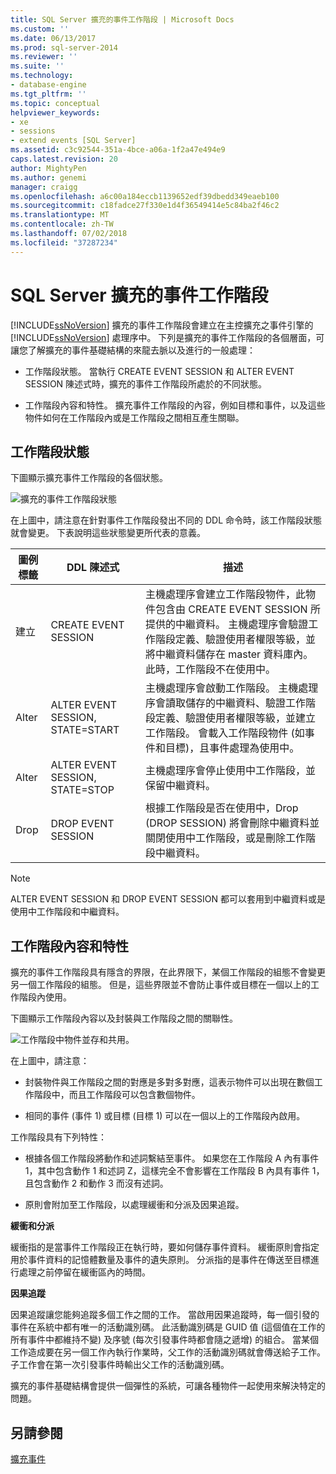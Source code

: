 ```yaml
---
title: SQL Server 擴充的事件工作階段 | Microsoft Docs
ms.custom: ''
ms.date: 06/13/2017
ms.prod: sql-server-2014
ms.reviewer: ''
ms.suite: ''
ms.technology:
- database-engine
ms.tgt_pltfrm: ''
ms.topic: conceptual
helpviewer_keywords:
- xe
- sessions
- extend events [SQL Server]
ms.assetid: c3c92544-351a-4bce-a06a-1f2a47e494e9
caps.latest.revision: 20
author: MightyPen
ms.author: genemi
manager: craigg
ms.openlocfilehash: a6c00a184eccb1139652edf39dbedd349eaeb100
ms.sourcegitcommit: c18fadce27f330e1d4f36549414e5c84ba2f46c2
ms.translationtype: MT
ms.contentlocale: zh-TW
ms.lasthandoff: 07/02/2018
ms.locfileid: "37287234"
---
```

# <a name="sql-server-extended-events-sessions"></a>SQL Server 擴充的事件工作階段
  [!INCLUDE[ssNoVersion](../../../includes/ssnoversion-md.md)] 擴充的事件工作階段會建立在主控擴充之事件引擎的 [!INCLUDE[ssNoVersion](../../../includes/ssnoversion-md.md)] 處理序中。 下列是擴充的事件工作階段的各個層面，可讓您了解擴充的事件基礎結構的來龍去脈以及進行的一般處理：  
  
-   工作階段狀態。 當執行 CREATE EVENT SESSION 和 ALTER EVENT SESSION 陳述式時，擴充的事件工作階段所處於的不同狀態。  
  
-   工作階段內容和特性。 擴充事件工作階段的內容，例如目標和事件，以及這些物件如何在工作階段內或是工作階段之間相互產生關聯。  
  
## <a name="session-states"></a>工作階段狀態  
 下圖顯示擴充事件工作階段的各個狀態。  
  
 ![擴充的事件工作階段狀態](../../database-engine/media/xesessionstate.gif "擴充的事件工作階段狀態")  
  
 在上圖中，請注意在針對事件工作階段發出不同的 DDL 命令時，該工作階段狀態就會變更。 下表說明這些狀態變更所代表的意義。  
  
|圖例標籤|DDL 陳述式|描述|  
|------------------------|-------------------|-----------------|  
|建立|CREATE EVENT SESSION|主機處理序會建立工作階段物件，此物件包含由 CREATE EVENT SESSION 所提供的中繼資料。 主機處理序會驗證工作階段定義、驗證使用者權限等級，並將中繼資料儲存在 master 資料庫內。 此時，工作階段不在使用中。|  
|Alter|ALTER EVENT SESSION, STATE=START|主機處理序會啟動工作階段。 主機處理序會讀取儲存的中繼資料、驗證工作階段定義、驗證使用者權限等級，並建立工作階段。 會載入工作階段物件 (如事件和目標)，且事件處理為使用中。|  
|Alter|ALTER EVENT SESSION, STATE=STOP|主機處理序會停止使用中工作階段，並保留中繼資料。|  
|Drop|DROP EVENT SESSION|根據工作階段是否在使用中，Drop (DROP SESSION) 將會刪除中繼資料並關閉使用中工作階段，或是刪除工作階段中繼資料。|  
  
> [!NOTE]  
>  ALTER EVENT SESSION 和 DROP EVENT SESSION 都可以套用到中繼資料或是使用中工作階段和中繼資料。  
  
## <a name="session-content-and-characteristics"></a>工作階段內容和特性  
 擴充的事件工作階段具有隱含的界限，在此界限下，某個工作階段的組態不會變更另一個工作階段的組態。 但是，這些界限並不會防止事件或目標在一個以上的工作階段內使用。  
  
 下圖顯示工作階段內容以及封裝與工作階段之間的關聯性。  
  
 ![工作階段中物件並存和共用。](../../database-engine/media/xesessions.gif "工作階段中物件並存和共用。")  
  
 在上圖中，請注意：  
  
-   封裝物件與工作階段之間的對應是多對多對應，這表示物件可以出現在數個工作階段中，而且工作階段可以包含數個物件。  
  
-   相同的事件 (事件 1) 或目標 (目標 1) 可以在一個以上的工作階段內啟用。  
  
 工作階段具有下列特性：  
  
-   根據各個工作階段將動作和述詞繫結至事件。 如果您在工作階段 A 內有事件 1，其中包含動作 1 和述詞 Z，這樣完全不會影響在工作階段 B 內具有事件 1，且包含動作 2 和動作 3 而沒有述詞。  
  
-   原則會附加至工作階段，以處理緩衝和分派及因果追蹤。  
  
 **緩衝和分派**  
  
 緩衝指的是當事件工作階段正在執行時，要如何儲存事件資料。  緩衝原則會指定用於事件資料的記憶體數量及事件的遺失原則。 分派指的是事件在傳送至目標進行處理之前停留在緩衝區內的時間。  
  
 **因果追蹤**  
  
 因果追蹤讓您能夠追蹤多個工作之間的工作。 當啟用因果追蹤時，每一個引發的事件在系統中都有唯一的活動識別碼。 此活動識別碼是 GUID 值 (這個值在工作的所有事件中都維持不變) 及序號 (每次引發事件時都會隨之遞增) 的組合。 當某個工作造成要在另一個工作內執行作業時，父工作的活動識別碼就會傳送給子工作。 子工作會在第一次引發事件時輸出父工作的活動識別碼。  
  
 擴充的事件基礎結構會提供一個彈性的系統，可讓各種物件一起使用來解決特定的問題。  
  
## <a name="see-also"></a>另請參閱  
 [擴充事件](extended-events.md)  
  
  
